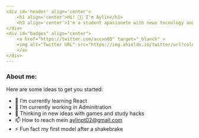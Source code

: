 ```yaml
---
<div id='header' align='center'>
    <h1 align='center'>Hi! 👋🏽 I'm Aylin</h1>
    <h3 align='center'>I'm a student apasionete with news tecnology and looking for develop my avalities </h3>
</div>  
<div id="badges" align="center">
    <a href="https://twitter.com/accxn05" target="_blanck" >
    <img alt="Twitter URL" src="https://img.shields.io/twitter/url?color=BLUE&logo=twitter&logoColor=TWITTER&style=plastic&url=https%3A%2F%2Ftwitter.com%2Faccxn05" ></img>
    </a>
</div>  
---
```


### About me:
Here are some ideas to get you started:

- 🔭 I’m currently learning React
- 🌱 I’m currently working in Adminitration
- 💬 Thinking in new ideas with games and study hacks
- 📫 How to reach mein aylinpt02@gmail.com
- ⚡ Fun fact my first model after a shakebrake

